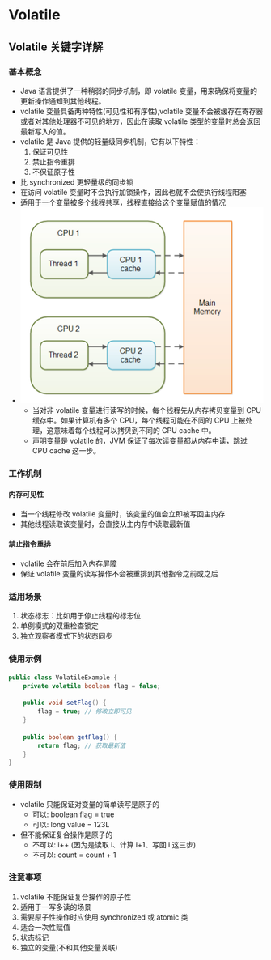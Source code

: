 # Volatile

## Volatile 关键字详解

<!-- notecardId: 1735185952227 -->

### 基本概念

- Java 语言提供了一种稍弱的同步机制，即 volatile 变量，用来确保将变量的更新操作通知到其他线程。
- volatile 变量具备两种特性(可见性和有序性),volatile 变量不会被缓存在寄存器或者对其他处理器不可见的地方，因此在读取 volatile 类型的变量时总会返回最新写入的值。
- volatile 是 Java 提供的轻量级同步机制，它有以下特性：
  1. 保证可见性
  2. 禁止指令重排
  3. 不保证原子性
- 比 synchronized 更轻量级的同步锁
- 在访问 volatile 变量时不会执行加锁操作，因此也就不会使执行线程阻塞
- 适用于一个变量被多个线程共享，线程直接给这个变量赋值的情况
- ![内存示意图](image/image.png)
  - 当对非 volatile 变量进行读写的时候，每个线程先从内存拷贝变量到 CPU 缓存中。如果计算机有多个 CPU，每个线程可能在不同的 CPU 上被处理，这意味着每个线程可以拷贝到不同的 CPU cache 中。
  - 声明变量是 volatile 的，JVM 保证了每次读变量都从内存中读，跳过 CPU cache 这一步。

### 工作机制

#### 内存可见性

- 当一个线程修改 volatile 变量时，该变量的值会立即被写回主内存
- 其他线程读取该变量时，会直接从主内存中读取最新值

#### 禁止指令重排

- volatile 会在前后加入内存屏障
- 保证 volatile 变量的读写操作不会被重排到其他指令之前或之后

### 适用场景

1. 状态标志：比如用于停止线程的标志位
2. 单例模式的双重检查锁定
3. 独立观察者模式下的状态同步

### 使用示例

```java
public class VolatileExample {
    private volatile boolean flag = false;

    public void setFlag() {
        flag = true; // 修改立即可见
    }

    public boolean getFlag() {
        return flag; // 获取最新值
    }
}
```

### 使用限制

- volatile 只能保证对变量的简单读写是原子的
  - 可以: boolean flag = true
  - 可以: long value = 123L
- 但不能保证复合操作是原子的
  - 不可以: i++ (因为是读取 i、计算 i+1、写回 i 这三步)
  - 不可以: count = count + 1

### 注意事项

1. volatile 不能保证复合操作的原子性
2. 适用于一写多读的场景
3. 需要原子性操作时应使用 synchronized 或 atomic 类
4. 适合一次性赋值
5. 状态标记
6. 独立的变量(不和其他变量关联)
